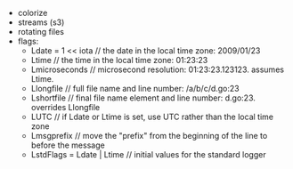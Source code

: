 - colorize
- streams (s3)
- rotating files
- flags:
    - Ldate = 1 << iota // the date in the local time zone: 2009/01/23
    - Ltime // the time in the local time zone: 01:23:23
    - Lmicroseconds // microsecond resolution: 01:23:23.123123. assumes Ltime.
    - Llongfile // full file name and line number: /a/b/c/d.go:23
    - Lshortfile // final file name element and line number: d.go:23. overrides Llongfile
    - LUTC // if Ldate or Ltime is set, use UTC rather than the local time zone
    - Lmsgprefix // move the "prefix" from the beginning of the line to before the message
    - LstdFlags = Ldate | Ltime // initial values for the standard logger
